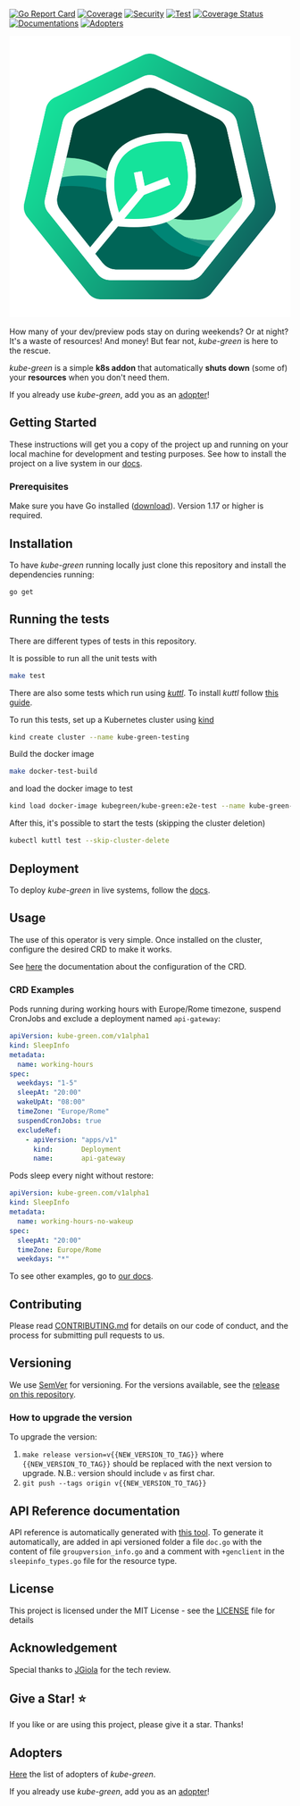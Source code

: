 [![Go Report Card][go-report-svg]][go-report-card]
[![Coverage][test-and-build-svg]][test-and-build]
[![Security][security-badge]][security-pipelines]
[![Test][test-badge]][test-pipelines]
[![Coverage Status][coverage-badge]][coverage]
[![Documentations][website-badge]][website]
[![Adopters][adopters-badge]][adopters]

<picture>
  <source media="(prefers-color-scheme: dark)" srcset="https://raw.githubusercontent.com/kube-green/kube-green/main/logo/logo-dark.svg">
  <img alt="Dark kube-green logo" src="https://raw.githubusercontent.com/kube-green/kube-green/main/logo/logo.svg">
</picture>

How many of your dev/preview pods stay on during weekends? Or at night? It's a waste of resources! And money! But fear not, *kube-green* is here to the rescue.

*kube-green* is a simple **k8s addon** that automatically **shuts down** (some of) your **resources** when you don't need them.

If you already use *kube-green*, add you as an [adopter][add-adopters]!

## Getting Started

These instructions will get you a copy of the project up and running on your local machine for development and testing purposes. See how to install the project on a live system in our [docs](https://kube-green.dev/docs/install/).

### Prerequisites

Make sure you have Go installed ([download](https://go.dev/dl/)). Version 1.17 or higher is required.

## Installation

To have *kube-green* running locally just clone this repository and install the dependencies running:

```golang
go get
```

## Running the tests

There are different types of tests in this repository.

It is possible to run all the unit tests with

```sh
make test
```

There are also some tests which run using [*kuttl*](https://kuttl.dev/). To install *kuttl* follow [this guide](https://kuttl.dev/docs/#install-kuttl-cli).

To run this tests, set up a Kubernetes cluster using [kind](https://kind.sigs.k8s.io/)

```sh
kind create cluster --name kube-green-testing
```

Build the docker image

```sh
make docker-test-build
```

and load the docker image to test

```sh
kind load docker-image kubegreen/kube-green:e2e-test --name kube-green-testing
```

After this, it's possible to start the tests (skipping the cluster deletion)

```sh
kubectl kuttl test --skip-cluster-delete
```

## Deployment

To deploy *kube-green* in live systems, follow the [docs](https://kube-green.dev/docs/install/).

## Usage

The use of this operator is very simple. Once installed on the cluster, configure the desired CRD to make it works.

See [here](https://kube-green.dev/docs/configuration/) the documentation about the configuration of the CRD.

### CRD Examples

Pods running during working hours with Europe/Rome timezone, suspend CronJobs and exclude a deployment named `api-gateway`:

```yaml
apiVersion: kube-green.com/v1alpha1
kind: SleepInfo
metadata:
  name: working-hours
spec:
  weekdays: "1-5"
  sleepAt: "20:00"
  wakeUpAt: "08:00"
  timeZone: "Europe/Rome"
  suspendCronJobs: true
  excludeRef:
    - apiVersion: "apps/v1"
      kind:       Deployment
      name:       api-gateway
```

Pods sleep every night without restore:

```yaml
apiVersion: kube-green.com/v1alpha1
kind: SleepInfo
metadata:
  name: working-hours-no-wakeup
spec:
  sleepAt: "20:00"
  timeZone: Europe/Rome
  weekdays: "*"
```

To see other examples, go to [our docs](https://kube-green.dev/docs/configuration/#examples).

## Contributing

Please read [CONTRIBUTING.md](https://gist.github.com/PurpleBooth/b24679402957c63ec426) for details on our code of conduct, and the process for submitting pull requests to us.

## Versioning

We use [SemVer](http://semver.org/) for versioning. For the versions available, see the [release on this repository](https://github.com/kube-green/kube-green/releases).

### How to upgrade the version

To upgrade the version:

1. `make release version=v{{NEW_VERSION_TO_TAG}}` where `{{NEW_VERSION_TO_TAG}}` should be replaced with the next version to upgrade. N.B.: version should include `v` as first char.
2. `git push --tags origin v{{NEW_VERSION_TO_TAG}}`

## API Reference documentation

API reference is automatically generated with [this tool](https://github.com/ahmetb/gen-crd-api-reference-docs). To generate it automatically, are added in api versioned folder a file `doc.go` with the content of file `groupversion_info.go` and a comment with `+genclient` in the `sleepinfo_types.go` file for the resource type.

## License

This project is licensed under the MIT License - see the [LICENSE](LICENSE) file for details

## Acknowledgement

Special thanks to [JGiola](https://github.com/JGiola) for the tech review.

## Give a Star! ⭐

If you like or are using this project, please give it a star. Thanks!

## Adopters

[Here](https://kube-green.dev/docs/adopters/) the list of adopters of *kube-green*.

If you already use *kube-green*, add you as an [adopter][add-adopters]!

[go-report-svg]: https://goreportcard.com/badge/github.com/kube-green/kube-green
[go-report-card]: https://goreportcard.com/report/github.com/kube-green/kube-green
[test-and-build-svg]: https://github.com/kube-green/kube-green/actions/workflows/test.yml/badge.svg
[test-and-build]: https://github.com/kube-green/kube-green/actions/workflows/test.yml
[coverage-badge]: https://coveralls.io/repos/github/kube-green/kube-green/badge.svg?branch=main
[coverage]: https://coveralls.io/github/kube-green/kube-green?branch=main
[website-badge]: https://img.shields.io/static/v1?label=kube-green&color=blue&message=docs&style=flat
[website]: https://kube-green.dev
[test-badge]: https://img.shields.io/github/workflow/status/kube-green/kube-green/Test%20and%20build?label=%F0%9F%A7%AA%20tests&style=flat
[test-pipelines]: https://github.com/kube-green/kube-green/actions/workflows/test.yml
[security-badge]: https://img.shields.io/github/workflow/status/kube-green/kube-green/Security?label=%F0%9F%94%91%20gosec&style=flat
[security-pipelines]: https://github.com/kube-green/kube-green/actions/workflows/security.yml
[adopters-badge]: https://img.shields.io/static/v1?label=ADOPTERS&color=blue&message=docs&style=flat
[adopters]: https://kube-green.dev/docs/adopters/
[add-adopters]: https://github.com/kube-green/kube-green.github.io/blob/main/CONTRIBUTING.md#add-your-organization-to-adopters
